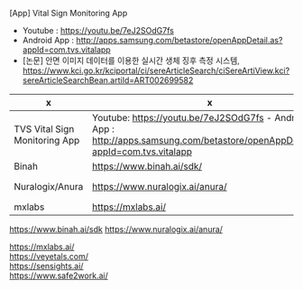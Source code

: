 


[App] Vital Sign Monitoring App
- Youtube : https://youtu.be/7eJ2SOdG7fs  
- Android App : http://apps.samsung.com/betastore/openAppDetail.as?appId=com.tvs.vitalapp  
- [논문] 안면 이미지 데이터를 이용한 실시간 생체 징후 측정 시스템, https://www.kci.go.kr/kciportal/ci/sereArticleSearch/ciSereArtiView.kci?sereArticleSearchBean.artiId=ART002699582

|x|x|x|
|--|--|--|
|TVS Vital Sign Monitoring App|Youtube: https://youtu.be/7eJ2SOdG7fs - Android App : http://apps.samsung.com/betastore/openAppDetail.as?appId=com.tvs.vitalapp |안면 이미지 데이터를 이용한 실시간 생체 징후 측정 시스템, https://www.kci.go.kr/kciportal/ci/sereArticleSearch/ciSereArtiView.kci?sereArticleSearchBean.artiId=ART002699582|
|Binah|https://www.binah.ai/sdk/|-|
|Nuralogix/Anura|https://www.nuralogix.ai/anura/|https://github.com/Kwangkee/rPPG/blob/main/rPPG%40Nuralogix.md#nuralogix-anura|
|mxlabs|https://mxlabs.ai/|x|






https://www.binah.ai/sdk
https://www.nuralogix.ai/anura/  

https://mxlabs.ai/  
https://veyetals.com/  
https://sensights.ai/  
https://www.safe2work.ai/  

